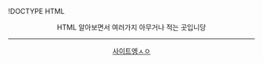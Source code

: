 !DOCTYPE HTML
<html>
  <body>
    <div style="text-align: center;">
      <p>HTML 알아보면서 여러가지 아무거나 적는 곳입니당</p>
      <hr />
      <a href='https://palways.github.io' target="_blank" rel="noreferrer noopener">사이트엥ㅅㅇ</a>
    </div>
  </body>
</html>
